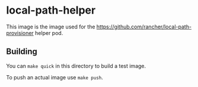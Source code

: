 # local-path-helper

This image is the image used for the https://github.com/rancher/local-path-provisioner helper pod.

## Building

You can `make quick` in this directory to build a test image.

To push an actual image use `make push`.